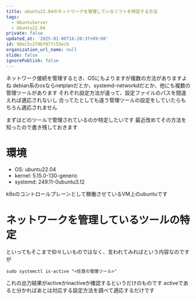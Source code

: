 ```yaml
---
title: ubuntu22.04のネットワークを管理しているソフトを特定する方法
tags:
  - UbuntuServer
  - Ubuntu22.04
private: false
updated_at: '2025-01-06T16:20:37+09:00'
id: 98ec5c2f4bf877c55ecb
organization_url_name: null
slide: false
ignorePublish: false
---
```


ネットワーク接続を管理するとき、OSにもよりますが複数の方法がありますよね
debian系のosならnetplanだとか、systemd-networkdだとか、他にも複数の管理ツールがあります
それぞれ設定方法が違って、設定ファイルのパスを間違えれば適応されないし
合ってたとしても違う管理ツールの設定をしていたらもちろん適応されません

まずはどのツールで管理されているのか特定したいです
最近改めてその方法を知ったので書き残しておきます

# 環境
- OS: ubuntu22.04
- kernel: 5.15.0-130-generic
- systemd: 249.11-0ubuntu3.12

k8sのコントロールプレーンとして稼働させているVM上のubuntuです

# ネットワークを管理しているツールの特定

といってもそこまで仰々しいものではなく、言われてみればという内容なのですが

```bash:bash
sudo systemctl is-active "<任意の管理ツール>"
```

これの出力結果がactiveかinactiveか確認するというだけのものです
activeであると分かればあとは対応する設定方法を調べて適応するだけです

